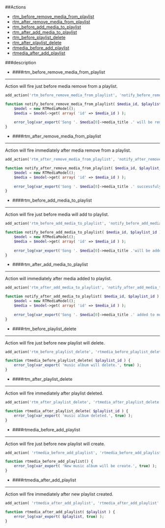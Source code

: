 ##Actions 

* [rtm_before_remove_media_from_playlist](#rtm_before_remove_media_from_playlist)
* [rtm_after_remove_media_from_playlist](#rtm_after_remove_media_from_playlist)
* [rtm_before_add_media_to_playlist](#rtm_before_add_media_to_playlist)
* [rtm_after_add_media_to_playlist](#rtm_after_add_media_to_playlist)
* [rtm_before_playlist_delete](#rtm_before_playlist_delete)
* [rtm_after_playlist_delete](#rtm_after_playlist_delete)
* [rtmedia_before_add_playlist](#rtmedia_before_add_playlist)
* [rtmedia_after_add_playlist](#rtmedia_after_add_playlist)

###description

* ####rtm_before_remove_media_from_playlist <a name="rtm_before_remove_media_from_playlist" ></a>
***
Action will fire just before media remove from a playlist.

```php
add_action('rtm_before_remove_media_from_playlist', 'notify_before_remove_media_from_playlist' , 10, 2);

function notify_before_remove_media_from_playlist( $media_id, $playlist_id ) {
	$model = new RTMediaModel();
	$media = $model->get( array( 'id' => $media_id ) );
	
	error_log(var_export('Song '. $media[0]->media_title .' will be removed from music album.', true) );
}
```   

* ####rtm_after_remove_media_from_playlist <a name="rtm_after_remove_media_from_playlist"></a>
***
Action will fire immediately after media remove from a playlist.

```php
add_action('rtm_after_remove_media_from_playlist', 'notify_after_remove_media_from_playlist', 10, 2 );

function notify_after_remove_media_from_playlist( $media_id, $playlist_id ) {
	$model = new RTMediaModel();
	$media = $model->get( array( 'id' => $media_id ) );
	
	error_log(var_export('Song '. $media[0]->media_title .' successfuly removed from music album.', true) );
}
```   

* ####rtm_before_add_media_to_playlist <a name="rtm_before_add_media_to_playlist"></a>
***
Action will fire just before media will add to playlist.

```php
add_action('rtm_before_add_media_to_playlist', 'notify_before_add_media_to_playlist', 10, 2 );

function notify_before_add_media_to_playlist( $media_id, $playlist_id ) {
	$model = new RTMediaModel();
	$media = $model->get( array( 'id' => $media_id ) );
	
	error_log(var_export('Song '. $media[0]->media_title .'will be added to music album.', true) );
}
```

* ####rtm_after_add_media_to_playlist <a name="rtm_after_add_media_to_playlist"></a>
***
Action will immediately after media added to playlist.
```php
add_action('rtm_after_add_media_to_playlist', 'notify_after_add_media_to_playlist', 10, 2 );

function notify_after_add_media_to_playlist( $media_id, $playlist_id ) {
	$model = new RTMediaModel();
	$media = $model->get( array( 'id' => $media_id ) );
	
	error_log(var_export('Song '. $media[0]->media_title .' added to music album.', true) );
}
```

* ####rtm_before_playlist_delete <a name="rtm_before_playlist_delete"></a>
***
Action will fire just before new playlist will delete.
```php
add_action('rtm_before_playlist_delete', 'rtmedia_before_playlist_delete', 10, 1 );

function rtmedia_before_playlist_delete( $playlist_id ) {
	error_log(var_export( 'music album will delete.', true) );
}
```

* ####rtm_after_playlist_delete <a name="rtm_after_playlist_delete"></a>
***
Action will fire immediately after playlist deleted.
```php
add_action('rtm_after_playlist_delete', 'rtmedia_after_playlist_delete', 10, 1 );

function rtmedia_after_playlist_delete( $playlist_id ) {
	error_log(var_export( 'music album deleted.', true) );
}
```

* ####rtmedia_before_add_playlist <a name="rtmedia_before_add_playlist"></a>
***
Action will fire just before new playlist will create.
```php
add_action( 'rtmedia_before_add_playlist', 'rtmedia_before_add_playlist' );

function rtmedia_before_add_playlist() {
	error_log(var_export( 'New music album will be create.', true) );
}
```

* ####rtmedia_after_add_playlist <a name="rtmedia_after_add_playlist"></a>
***
Action will fire immediately after new playlist created.
```php
add_action( 'rtmedia_after_add_playlist', 'rtmedia_after_add_playlist' );

function rtmedia_after_add_playlist( $playlist ) {
	error_log(var_export( $playlist, true) );
}
```
